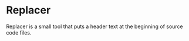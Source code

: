 # Replacer

Replacer is a small tool that puts a header text at the beginning of source code files. 